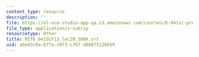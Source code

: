 ```yaml
---
content_type: resource
description: ''
file: https://ol-ocw-studio-app-qa.s3.amazonaws.com/courses/6-041sc-probabilistic-systems-analysis-and-applied-probability-fall-2013/abe43c0a67fac073c767d86075126b59_MIT6_041SCF13_lec20_300k.srt
file_type: application/x-subrip
resourcetype: Other
title: MIT6_041SCF13_lec20_300k.srt
uid: abe43c0a-67fa-c073-c767-d86075126b59
---
```

